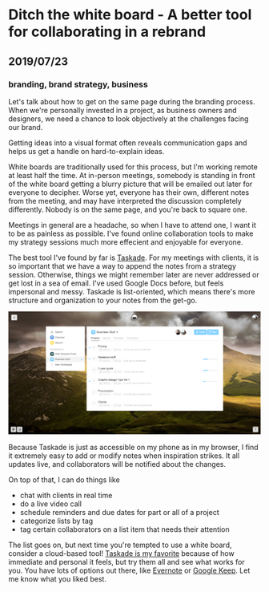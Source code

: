 # Ditch the white board - A better tool for collaborating in a rebrand
## 2019/07/23
### branding, brand strategy, business

Let's talk about how to get on the same page during the branding process. When we're personally invested in a project, as business owners and designers, we need a chance to look objectively at the challenges facing our brand.

Getting ideas into a visual format often reveals communication gaps and helps us get a handle on hard-to-explain ideas.

White boards are traditionally used for this process, but I'm working remote at least half the time. At in-person meetings, somebody is standing in front of the white board getting a blurry picture that will be emailed out later for everyone to decipher.  Worse yet, everyone has their own, different notes from the meeting, and may have interpreted the discussion completely differently. Nobody is on the same page, and you're back to square one.

Meetings in general are a headache, so when I have to attend one, I want it to be as painless as possible. I've found online collaboration tools to make my strategy sessions much more effecient and enjoyable for everyone.

The best tool I've found by far is [Taskade](https://www.taskade.com/u/bradeneast/recommend). For my meetings with clients, it is so important that we have a way to append the notes from a strategy session. Otherwise, things we might remember later are never addressed or get lost in a sea of email. I've used Google Docs before, but feels impersonal and messy. Taskade is list-oriented, which means there's more structure and organization to your notes from the get-go.

![Image](/images/blog/taskade-1.png)

Because Taskade is just as accessible on my phone as in my browser, I find it extremely easy to add or modify notes when inspiration strikes. It all updates live, and collaborators will be notified about the changes.

On top of that, I can do things like
 - chat with clients in real time
 - do a live video call
 - schedule reminders and due dates for part or all of a project
 - categorize lists by tag
 - tag certain collaborators on a list item that needs their attention

The list goes on, but next time you're tempted to use a white board, consider a cloud-based tool! [Taskade is my favorite](https://www.taskade.com/u/bradeneast/recommend) because of how immediate and personal it feels, but try them all and see what works for you. You have lots of options out there, like [Evernote](https://www.evernote.com) or [Google Keep](https://keep.google.com). Let me know what you liked best.
